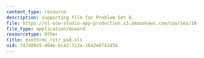 ```yaml
---
content_type: resource
description: Supporting file for Problem Set 8.
file: https://ol-ocw-studio-app-production.s3.amazonaws.com/courses/10-450-process-dynamics-operations-and-control-spring-2006/747488e5d64ebc43312a1642eb741d5b_exothrmc_rctr_ps8.xls
file_type: application/msword
resourcetype: Other
title: exothrmc_rctr_ps8.xls
uid: 747488e5-d64e-bc43-312a-1642eb741d5b
---
```

